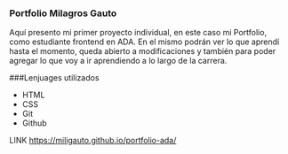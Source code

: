 ### Portfolio Milagros Gauto

Aquí presento mi primer proyecto individual, en este caso mi Portfolio, como estudiante frontend en ADA.
En el mismo podrán ver lo que aprendí hasta el momento, queda abierto a modificaciones y también para poder agregar lo que voy a ir aprendiendo a lo largo de la carrera.

###Lenjuages utilizados

- HTML
- CSS
- Git
- Github

LINK https://miligauto.github.io/portfolio-ada/
